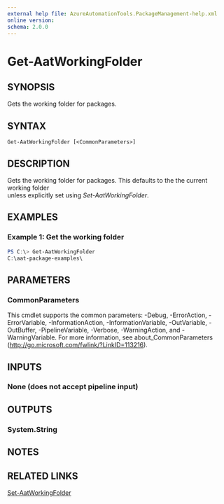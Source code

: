 ```yaml
---
external help file: AzureAutomationTools.PackageManagement-help.xml
online version: 
schema: 2.0.0
---
```


# Get-AatWorkingFolder

## SYNOPSIS
Gets the working folder for packages.

## SYNTAX

```
Get-AatWorkingFolder [<CommonParameters>]
```

## DESCRIPTION
Gets the working folder for packages. This defaults to the the current working folder  
unless explicitly set using *Set-AatWorkingFolder*.

## EXAMPLES

### Example 1: Get the working folder
```PowerShell
PS C:\> Get-AatWorkingFolder
C:\aat-package-examples\
```

## PARAMETERS

### CommonParameters
This cmdlet supports the common parameters: -Debug, -ErrorAction, -ErrorVariable, -InformationAction, -InformationVariable, -OutVariable, -OutBuffer, -PipelineVariable, -Verbose, -WarningAction, and -WarningVariable. For more information, see about_CommonParameters (http://go.microsoft.com/fwlink/?LinkID=113216).

## INPUTS

### None (does not accept pipeline input)

## OUTPUTS

### System.String

## NOTES

## RELATED LINKS

[Set-AatWorkingFolder](.)